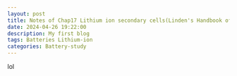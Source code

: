 ```yaml
---
layout: post
title: Notes of Chap17 Lithium ion secondary cells(Linden's Handbook of Batteries)
date: 2024-04-26 19:22:00
description: My first blog
tags: Batteries Lithium-ion 
categories: Battery-study
---
```


lol  
